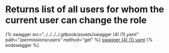 # Returns list of all users for whom the current user can change the role

{% swagger src="../../../../.gitbook/assets/swagger (4) (1).yaml" path="/permissions/users" method="get" %}
[swagger (4) (1).yaml](<../../../../.gitbook/assets/swagger (4) (1).yaml>)
{% endswagger %}
